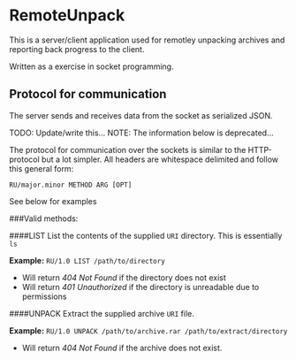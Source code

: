 # RemoteUnpack
This is a server/client application used for remotley unpacking archives and
reporting back progress to the client. 

Written as a exercise in socket programming.

## Protocol for communication
The server sends and receives data from the socket as serialized JSON.

TODO: Update/write this...
NOTE: The information below is deprecated...

The protocol for communication over the sockets is similar to the HTTP-protocol
but a lot simpler. All headers are whitespace delimited and follow this general form:

`RU/major.minor METHOD ARG [OPT]`

See below for examples

###Valid methods:

####LIST
List the contents of the supplied `URI` directory. This is essentially `ls`

**Example:**
`RU/1.0 LIST /path/to/directory`

* Will return _404 Not Found_ if the directory does not exist
* Will return _401 Unauthorized_ if the directory is unreadable due to permissions 

####UNPACK
Extract the supplied archive `URI` file.

**Example:**
`RU/1.0 UNPACK /path/to/archive.rar /path/to/extract/directory`


* Will return _404 Not Found_ if the archive does not exist.
